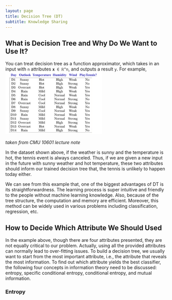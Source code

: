 ```yaml
---
layout: page
title: Decision Tree (DT)
subtitle: Knowledge Sharing
---
```

## What is Decision Tree and Why Do We Want to Use It?
You can treat decision tree as a function approximator, which takes in an input with `n` attributes **`x`**` ∈ ℝ^n`, and outputs a result `y`.  For example, 
<img src="knowledge/decisionTree/DTexample.png" width="60%">

*taken from CMU 10601 lecture note*

In the dataset shown above, if the weather is sunny and the temperature is hot, the tennis event is always canceled. Thus, if we are given a new input in the future with sunny weather and hot temperature, these two attributes should inform our trained decision tree that, the tennis is unlikely to happen today either.

We can see from this example that, one of the biggest advantages of DT is its straightforwardness. The learning process is super intuitive and friendly to the people without machine learning knowledge. Also, because of the tree structure, the computation and memory are efficient. Moreover, this method can be widely used in various problems including classification, regression, etc.

## How to Decide Which Attribute We Should Used
In the example above, though there are four attributes presented, they are not equally critical to our problem. Actually, using all the provided attributes can normally lead to over-fitting issues. To build a decision tree, we usually want to start from the most important attribute, i.e., the attribute that reveals the most information. To find out which attribute yields the best classifier, the following four concepts in information theory need to be discussed: entropy, specific conditional entropy, conditional entropy, and mutual information.
### Entropy

